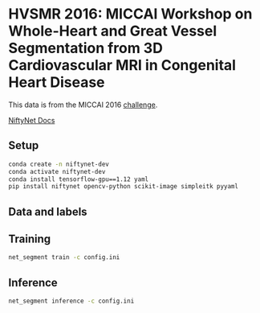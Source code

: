 # HVSMR 2016: MICCAI Workshop on Whole-Heart and Great Vessel Segmentation from 3D Cardiovascular MRI in Congenital Heart Disease

This data is from the MICCAI 2016 [challenge](http://segchd.csail.mit.edu/data.html).

[NiftyNet Docs](https://niftynet.readthedocs.io/en/dev/)

## Setup

```bash
conda create -n niftynet-dev
conda activate niftynet-dev
conda install tensorflow-gpu==1.12 yaml
pip install niftynet opencv-python scikit-image simpleitk pyyaml
```

## Data and labels

<!-- | Raw | Pre-processed |
:----:|:--------------:
![0a0ec5a23](assets/0a0ec5a23.jpg) | ![0a0ec5a23](assets/0a0ec5a23_256.jpg)
![0a810e2a1](assets/0a810e2a1.jpg) | ![0a810e2a1](assets/0a810e2a1_256.jpg)
![0c2d0b8b8](assets/0c2d0b8b8.jpg) | ![0c2d0b8b8](assets/0c2d0b8b8_256.jpg)
 -->

## Training

```bash
net_segment train -c config.ini
```

## Inference

```bash
net_segment inference -c config.ini
```